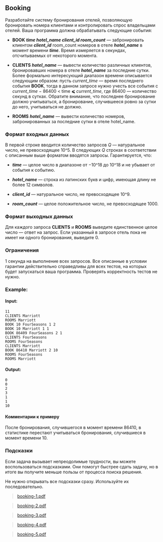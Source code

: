 ## Booking

Разработайте систему бронирования отелей, позволяющую бронировать номера
клиентами и контролировать спрос владельцами отелей. Ваша программа должна
обрабатывать следующие события:

-    **BOOK** ***time hotel_name client_id room_count*** — забронировать клиентом
     ***client_id*** room_count номеров в отеле ***hotel_name*** в момент времени
     ***time***. Время измеряется в секундах, отсчитываемых от некоторого момента.

-    **CLIENTS** ***hotel_name*** — вывести количество различных клиентов, бронировавших
     номера в отеле ***hotel_name*** за последние сутки. Более формально интересующий
     диапазон времени описывается следующим образом: пусть *current_time* — время последнего
     события **BOOK**, тогда в данном запросе нужно учесть все события с *current_time* −
     86400 < time **⩽** *current_time*, где 86400 — количество секунд в сутках.
     Обратите внимание, что последнее бронирование должно учитываться, а бронирование,
     случившееся ровно за сутки до него, учитываться не должно.

-    **ROOMS** ***hotel_name*** — вывести количество номеров, забронированных за последние
     сутки в отеле hotel_name.

### Формат входных данных

В первой строке вводится количество запросов *Q* — натуральное число, не превосходящее 10^5.
В следующих *Q* строках в соответствии с описанным выше форматом вводятся запросы.
Гарантируется, что:

-    ***time*** — целое число в диапазоне от −10^18 до 10^18 и не убывает от события к
     событию.

-    ***hotel_name*** — строка из латинских букв и цифр, имеющая длину не более 12 символов.

-    ***client_id*** — натуральное число, не превосходящее 10^9.

-    ***room_count*** — целое положительное число, не превосходящее 1000.

### Формат выходных данных

Для каждого запроса **CLIENTS** и **ROOMS** выведите единственное целое число — ответ на
запрос. Если указанный в запросе отель пока не имеет ни одного бронирования, выведите 0.

### Ограничения

1 секунда на выполнение всех запросов. Все описанные в условии гарантии действительно
справедливы для всех тестов, на которых будет запускаться ваша программа. Проверять
корректность тестов не нужно.

### Example:

#### Input:

```commandline
11
CLIENTS Marriott
ROOMS Marriott
BOOK 10 FourSeasons 1 2
BOOK 10 Marriott 1 1
BOOK 86409 FourSeasons 2 1
CLIENTS FourSeasons
ROOMS FourSeasons
CLIENTS Marriott
BOOK 86410 Marriott 2 10
ROOMS FourSeasons
ROOMS Marriott
```

#### Output:

```commandline
0
0
2
3
1
1
10
```
#### Комментарии к примеру

После бронирования, случившегося в момент времени 86410, в статистике перестают учитываться
бронирования, случившиеся в момент времени 10.

### Подсказки

Если задача вызывает непреодолимые трудности, вы можете воспользоваться подсказками. Они
помогут быстрее сдать задачу, но в итоге вы получите меньше пользы от процесса поиска
решения.

Не нужно открывать все подсказки сразу. Используйте их последовательно.

> [booking-1.pdf](https://d3c33hcgiwev3.cloudfront.net/gvyqruffEeiaxBKyA9PBAg_833e6db0e7df11e880463dc9adc4d9bc_booking-1.pdf?Expires=1632873600&Signature=EiyMvz40~Rv4kpxvd0r1IYkAWE7o8iaaNxhfgVuonqS4z67Cbxz27o01IPw8hFAZnHFL7yxzRHNLHyAVWQ3oIn26XvGs03Ubh0mezRWmEuyyiNui3~8gkpOyaFrCeABJl7eLDngNZhoKmm4AfRYUipnA97bIQfjXr9ljhIb0Nig_&Key-Pair-Id=APKAJLTNE6QMUY6HBC5A)

> [booking-2.pdf](https://d3c33hcgiwev3.cloudfront.net/gv0ftuffEeiixgqCUDoEfA_83474750e7df11e8ba36791774dc29a3_booking-2.pdf?Expires=1632873600&Signature=bdTyznh4jXXm5PK435-iEePcGU98i9oCOf8-n4ci470SvGZp5NqbwXMfFFUrRHMu3Jrwl16wrlYH9mntPb-g923-qK1bB3EbY0PIoH~Vw~fLZtUewWBgbi5NlsT86IRJJjlke567jdt9fLOIPK9t9nQdiUetzOeTx1lWoFlG2LY_&Key-Pair-Id=APKAJLTNE6QMUY6HBC5A)

> [booking-3.pdf](https://d3c33hcgiwev3.cloudfront.net/gv9pz-ffEeiaxBKyA9PBAg_833e46a0e7df11e8b0ed5909629489a2_booking-3.pdf?Expires=1632873600&Signature=buEm6MET~2PgQYUBxNS3RHoF8qO03-XVpEJMy1eBa3JlNigTEOClBgh9oBy~axKMZFHvs3SQ7Tuqsr-1GGB1~Bu8-hcg7Kl-M7Tp41WEc8RixckGWYDKjhFgYg0MWPajnhtfA0nkdkNibI4ZlyNCwCL7YTAQPifq0SQjQWes~Ys_&Key-Pair-Id=APKAJLTNE6QMUY6HBC5A)

> [booking-4.pdf](https://d3c33hcgiwev3.cloudfront.net/gwAFXeffEeiAgQrXx6bp4g_83426550e7df11e89bf1032d5d05de4f_booking-4.pdf?Expires=1632873600&Signature=Fz7vNgk42V-EnvOu4Vz2n3lTTFL5shWktrLQJmH4-aIOckiMRK6v88MSKT~VALgDNjtN9XV5N7rPOIqOfwYsB7VjYQZt9NzKHzBLxAisLj7i9f-1yY~ZBhn8PunFGX3vkm-13IAyb~wMsFqVrx214C-cYAPk6yfkRmvsJjqnlFA_&Key-Pair-Id=APKAJLTNE6QMUY6HBC5A)

> [booking-5.pdf](https://d3c33hcgiwev3.cloudfront.net/gv9pnOffEei5Kg7DUflKxA_8345c0b0e7df11e88c94d51cedeec544_booking-5.pdf?Expires=1632873600&Signature=i-KLbIdnz0wU0nrXaeMLL8tJllWCK0EXuqVWBNiFcNe633iFds8kaKzId5qIeWzVWcN6y5xvYFUXWA294x5wpaSgmKQ4zUjRoNBD-JjyU6cgIt~8ru~nwbU71kCQmsst0U7x8~dmQFP6GCii0qRao7j5dRMPRrvhSXhLXHQgD50_&Key-Pair-Id=APKAJLTNE6QMUY6HBC5A)
